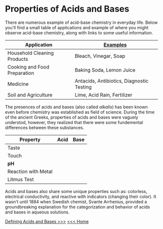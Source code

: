 # Properties of Acids and Bases

There are numerous example of acid-base chemistry in everyday life. Below you'll find a small table of applications and example of where you might observe acid-base chemistry, along with links to some useful information.

| Application                  | [Examples](https://chem.libretexts.org/Bookshelves/Introductory_Chemistry/Chemistry_for_Changing_Times_(Hill_and_McCreary)/07%3A_Acids_and_Bases/7.08%3A_Acids_and_Bases_in_Industry_and_in_Daily_Life)              |
| ---------------------------  | --------------------- |
| Household Cleaning Products  | Bleach, Vinegar, Soap |
| Cooking and Food Preparation | Baking Soda, Lemon Juice |
| Medicine                     | Antacids, Antibiotics, Diagnostic Testing |
| Soil and Agriculture         | Lime, Acid Rain, Fertilizer |

The presences of acids and bases (also called *alkalis*) has been known even before chemistry was established as field of science. During the time of the ancient Greeks, properties of acids and bases were vaguely understod, however, they realized that there were some fundemental differences between these substances.

| Property | Acid | Base |
| -------- | ---- | ---- |
| Taste    | &nbsp; | &nbsp; |
| Touch    | &nbsp; | &nbsp; |
| **pH**   | &nbsp; | &nbsp; |
| Reaction with Metal | &nbsp; | &nbsp; |
| Litmus Test | &nbsp; | &nbsp; |

Acids and bases also share some unique properties such as: colorless, electrical conductivity, and reactive with indicators (changing their color). It wasn't until 1884 when Swedish chemist, Svante Arrhenius, provided a groundbreaking explanation for the categorization and behavior of acids and bases in aqueous solutions.

[Defining Acids and Bases >>>](./Notes/AB_Theory-uc.md)
[<<< Home](./README.md)
